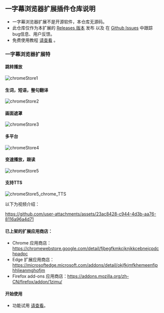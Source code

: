 ## 一字幕浏览器扩展插件仓库说明

- 一字幕浏览器扩展不是开源软件，本仓库无源码。
- 此仓库仅作为本扩展的 [Releases 版本](https://github.com/1zimu-com/1zimu/releases) 发布 以及 在 [Github Issues](https://github.com/1zimu-com/1zimu/issues) 中跟踪 bug信息、用户反馈。
- 免费使用教程 [请查看](https://1zimu.com/docs/quickbegin/simpleintro) 。

### 一字幕浏览器扩展特

#### 跳转播放

![chromeStore1](https://github.com/user-attachments/assets/590e21ad-d8e7-49d9-90c2-8003cc0ab4a8)

#### 生词，短语，整句翻译

![chromeStore2](https://github.com/user-attachments/assets/b93d6234-a76b-4940-b451-886a3f5aade4)

#### 画面遮罩

![chromeStore3](https://github.com/user-attachments/assets/b76dccf6-12c6-47f1-97bb-28e1aa238981)

#### 多平台

![chromeStore4](https://github.com/user-attachments/assets/7813f5fe-f7c2-4fe6-a239-977c36efe722)

#### 变速播放，跟读

![chromeStore5](https://github.com/user-attachments/assets/62d0852f-175f-4107-85b3-66ec8f4da1a8)

#### 支持TTS

![chromeStore5_chrome_TTS](https://github.com/user-attachments/assets/e1d7b707-755b-41db-bece-6fa850279aa8)

以下为视频介绍：

https://github.com/user-attachments/assets/23ac8428-c944-4d3b-aa76-8116a96a4d71

#### 已上架的扩展应用商店：

- Chrome 应用商店：https://chromewebstore.google.com/detail/fjbegfkmkcjknjkkcebnejcpdchpadpc
- Edge 扩展应用商店：https://microsoftedge.microsoft.com/addons/detail/okjfkjmfkhemeenfiphhljeanmghofjm
- Firefox add-ons 应用商店：https://addons.mozilla.org/zh-CN/firefox/addon/1zimu/

#### 开始使用

- 功能试用 [请查看](https://1zimu.com/docs/quickbegin/install#%E5%8A%9F%E8%83%BD%E8%AF%95%E7%94%A8)。
